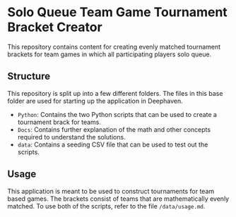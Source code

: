 # Solo Queue Team Game Tournament Bracket Creator

This repository contains content for creating evenly matched tournament brackets for team games in which all participating players solo queue.

## Structure

This repository is split up into a few different folders. The files in this base folder are used for starting up the application in Deephaven.

- `Python`: Contains the two Python scripts that can be used to create a tournament brack for teams.
- `Docs`: Contains further explanation of the math and other concepts required to understand the solutions.
- `data`: Contains a seeding CSV file that can be used to test out the scripts.

## Usage

This application is meant to be used to construct tournaments for team based games.
The brackets consist of teams that are mathematically evenly matched.
To use both of the scripts, refer to the file `/data/usage.md`.
